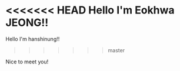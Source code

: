 <<<<<<< HEAD
Hello I'm Eokhwa JEONG!!
=======
Hello I'm hanshinung!!
>>>>>>> master

Nice to meet you!
